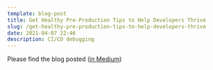 ```yaml
---
template: blog-post
title: Get Healthy Pre-Production Tips to Help Developers Thrive
slug: /get-healthy-pre-production-tips-to-help-developers-thrive
date: 2021-04-07 22:46
description: CI/CD debugging
---
```

Please find the blog posted 
(<a href="https://medium.com/thundra/get-healthy-pre-production-tips-to-help-developers-thrive-e3ed369ff15c" target="_blank">in Medium</a>)